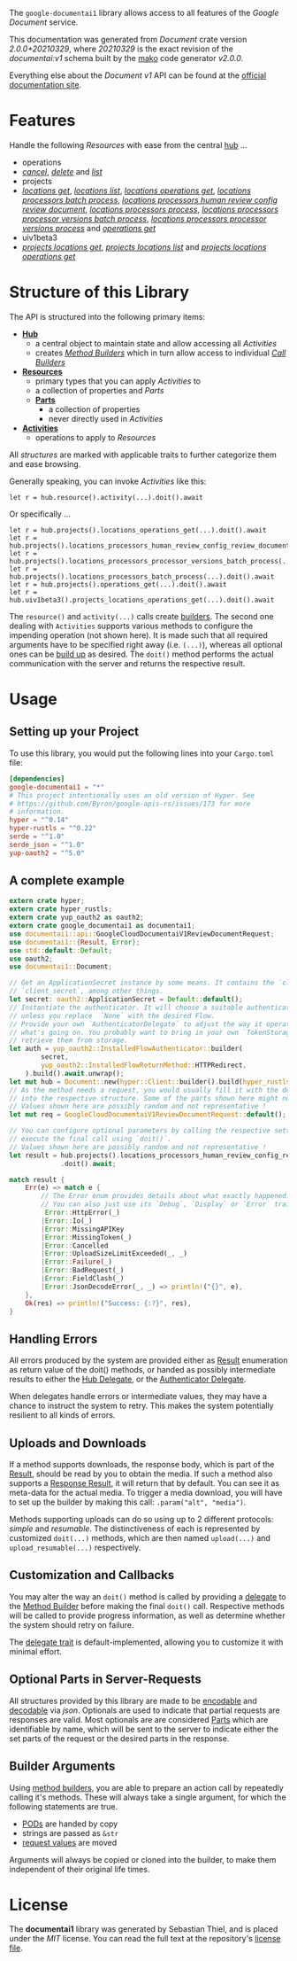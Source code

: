 <!---
DO NOT EDIT !
This file was generated automatically from 'src/mako/api/README.md.mako'
DO NOT EDIT !
-->
The `google-documentai1` library allows access to all features of the *Google Document* service.

This documentation was generated from *Document* crate version *2.0.0+20210329*, where *20210329* is the exact revision of the *documentai:v1* schema built by the [mako](http://www.makotemplates.org/) code generator *v2.0.0*.

Everything else about the *Document* *v1* API can be found at the
[official documentation site](https://cloud.google.com/document-ai/docs/).
# Features

Handle the following *Resources* with ease from the central [hub](https://docs.rs/google-documentai1/2.0.0+20210329/google_documentai1/Document) ... 

* operations
 * [*cancel*](https://docs.rs/google-documentai1/2.0.0+20210329/google_documentai1/api::OperationCancelCall), [*delete*](https://docs.rs/google-documentai1/2.0.0+20210329/google_documentai1/api::OperationDeleteCall) and [*list*](https://docs.rs/google-documentai1/2.0.0+20210329/google_documentai1/api::OperationListCall)
* projects
 * [*locations get*](https://docs.rs/google-documentai1/2.0.0+20210329/google_documentai1/api::ProjectLocationGetCall), [*locations list*](https://docs.rs/google-documentai1/2.0.0+20210329/google_documentai1/api::ProjectLocationListCall), [*locations operations get*](https://docs.rs/google-documentai1/2.0.0+20210329/google_documentai1/api::ProjectLocationOperationGetCall), [*locations processors batch process*](https://docs.rs/google-documentai1/2.0.0+20210329/google_documentai1/api::ProjectLocationProcessorBatchProcesCall), [*locations processors human review config review document*](https://docs.rs/google-documentai1/2.0.0+20210329/google_documentai1/api::ProjectLocationProcessorHumanReviewConfigReviewDocumentCall), [*locations processors process*](https://docs.rs/google-documentai1/2.0.0+20210329/google_documentai1/api::ProjectLocationProcessorProcesCall), [*locations processors processor versions batch process*](https://docs.rs/google-documentai1/2.0.0+20210329/google_documentai1/api::ProjectLocationProcessorProcessorVersionBatchProcesCall), [*locations processors processor versions process*](https://docs.rs/google-documentai1/2.0.0+20210329/google_documentai1/api::ProjectLocationProcessorProcessorVersionProcesCall) and [*operations get*](https://docs.rs/google-documentai1/2.0.0+20210329/google_documentai1/api::ProjectOperationGetCall)
* uiv1beta3
 * [*projects locations get*](https://docs.rs/google-documentai1/2.0.0+20210329/google_documentai1/api::Uiv1beta3ProjectLocationGetCall), [*projects locations list*](https://docs.rs/google-documentai1/2.0.0+20210329/google_documentai1/api::Uiv1beta3ProjectLocationListCall) and [*projects locations operations get*](https://docs.rs/google-documentai1/2.0.0+20210329/google_documentai1/api::Uiv1beta3ProjectLocationOperationGetCall)




# Structure of this Library

The API is structured into the following primary items:

* **[Hub](https://docs.rs/google-documentai1/2.0.0+20210329/google_documentai1/Document)**
    * a central object to maintain state and allow accessing all *Activities*
    * creates [*Method Builders*](https://docs.rs/google-documentai1/2.0.0+20210329/google_documentai1/client::MethodsBuilder) which in turn
      allow access to individual [*Call Builders*](https://docs.rs/google-documentai1/2.0.0+20210329/google_documentai1/client::CallBuilder)
* **[Resources](https://docs.rs/google-documentai1/2.0.0+20210329/google_documentai1/client::Resource)**
    * primary types that you can apply *Activities* to
    * a collection of properties and *Parts*
    * **[Parts](https://docs.rs/google-documentai1/2.0.0+20210329/google_documentai1/client::Part)**
        * a collection of properties
        * never directly used in *Activities*
* **[Activities](https://docs.rs/google-documentai1/2.0.0+20210329/google_documentai1/client::CallBuilder)**
    * operations to apply to *Resources*

All *structures* are marked with applicable traits to further categorize them and ease browsing.

Generally speaking, you can invoke *Activities* like this:

```Rust,ignore
let r = hub.resource().activity(...).doit().await
```

Or specifically ...

```ignore
let r = hub.projects().locations_operations_get(...).doit().await
let r = hub.projects().locations_processors_human_review_config_review_document(...).doit().await
let r = hub.projects().locations_processors_processor_versions_batch_process(...).doit().await
let r = hub.projects().locations_processors_batch_process(...).doit().await
let r = hub.projects().operations_get(...).doit().await
let r = hub.uiv1beta3().projects_locations_operations_get(...).doit().await
```

The `resource()` and `activity(...)` calls create [builders][builder-pattern]. The second one dealing with `Activities` 
supports various methods to configure the impending operation (not shown here). It is made such that all required arguments have to be 
specified right away (i.e. `(...)`), whereas all optional ones can be [build up][builder-pattern] as desired.
The `doit()` method performs the actual communication with the server and returns the respective result.

# Usage

## Setting up your Project

To use this library, you would put the following lines into your `Cargo.toml` file:

```toml
[dependencies]
google-documentai1 = "*"
# This project intentionally uses an old version of Hyper. See
# https://github.com/Byron/google-apis-rs/issues/173 for more
# information.
hyper = "^0.14"
hyper-rustls = "^0.22"
serde = "^1.0"
serde_json = "^1.0"
yup-oauth2 = "^5.0"
```

## A complete example

```Rust
extern crate hyper;
extern crate hyper_rustls;
extern crate yup_oauth2 as oauth2;
extern crate google_documentai1 as documentai1;
use documentai1::api::GoogleCloudDocumentaiV1ReviewDocumentRequest;
use documentai1::{Result, Error};
use std::default::Default;
use oauth2;
use documentai1::Document;

// Get an ApplicationSecret instance by some means. It contains the `client_id` and 
// `client_secret`, among other things.
let secret: oauth2::ApplicationSecret = Default::default();
// Instantiate the authenticator. It will choose a suitable authentication flow for you, 
// unless you replace  `None` with the desired Flow.
// Provide your own `AuthenticatorDelegate` to adjust the way it operates and get feedback about 
// what's going on. You probably want to bring in your own `TokenStorage` to persist tokens and
// retrieve them from storage.
let auth = yup_oauth2::InstalledFlowAuthenticator::builder(
        secret,
        yup_oauth2::InstalledFlowReturnMethod::HTTPRedirect,
    ).build().await.unwrap();
let mut hub = Document::new(hyper::Client::builder().build(hyper_rustls::HttpsConnector::with_native_roots()), auth);
// As the method needs a request, you would usually fill it with the desired information
// into the respective structure. Some of the parts shown here might not be applicable !
// Values shown here are possibly random and not representative !
let mut req = GoogleCloudDocumentaiV1ReviewDocumentRequest::default();

// You can configure optional parameters by calling the respective setters at will, and
// execute the final call using `doit()`.
// Values shown here are possibly random and not representative !
let result = hub.projects().locations_processors_human_review_config_review_document(req, "humanReviewConfig")
             .doit().await;

match result {
    Err(e) => match e {
        // The Error enum provides details about what exactly happened.
        // You can also just use its `Debug`, `Display` or `Error` traits
         Error::HttpError(_)
        |Error::Io(_)
        |Error::MissingAPIKey
        |Error::MissingToken(_)
        |Error::Cancelled
        |Error::UploadSizeLimitExceeded(_, _)
        |Error::Failure(_)
        |Error::BadRequest(_)
        |Error::FieldClash(_)
        |Error::JsonDecodeError(_, _) => println!("{}", e),
    },
    Ok(res) => println!("Success: {:?}", res),
}

```
## Handling Errors

All errors produced by the system are provided either as [Result](https://docs.rs/google-documentai1/2.0.0+20210329/google_documentai1/client::Result) enumeration as return value of
the doit() methods, or handed as possibly intermediate results to either the 
[Hub Delegate](https://docs.rs/google-documentai1/2.0.0+20210329/google_documentai1/client::Delegate), or the [Authenticator Delegate](https://docs.rs/yup-oauth2/*/yup_oauth2/trait.AuthenticatorDelegate.html).

When delegates handle errors or intermediate values, they may have a chance to instruct the system to retry. This 
makes the system potentially resilient to all kinds of errors.

## Uploads and Downloads
If a method supports downloads, the response body, which is part of the [Result](https://docs.rs/google-documentai1/2.0.0+20210329/google_documentai1/client::Result), should be
read by you to obtain the media.
If such a method also supports a [Response Result](https://docs.rs/google-documentai1/2.0.0+20210329/google_documentai1/client::ResponseResult), it will return that by default.
You can see it as meta-data for the actual media. To trigger a media download, you will have to set up the builder by making
this call: `.param("alt", "media")`.

Methods supporting uploads can do so using up to 2 different protocols: 
*simple* and *resumable*. The distinctiveness of each is represented by customized 
`doit(...)` methods, which are then named `upload(...)` and `upload_resumable(...)` respectively.

## Customization and Callbacks

You may alter the way an `doit()` method is called by providing a [delegate](https://docs.rs/google-documentai1/2.0.0+20210329/google_documentai1/client::Delegate) to the 
[Method Builder](https://docs.rs/google-documentai1/2.0.0+20210329/google_documentai1/client::CallBuilder) before making the final `doit()` call. 
Respective methods will be called to provide progress information, as well as determine whether the system should 
retry on failure.

The [delegate trait](https://docs.rs/google-documentai1/2.0.0+20210329/google_documentai1/client::Delegate) is default-implemented, allowing you to customize it with minimal effort.

## Optional Parts in Server-Requests

All structures provided by this library are made to be [encodable](https://docs.rs/google-documentai1/2.0.0+20210329/google_documentai1/client::RequestValue) and 
[decodable](https://docs.rs/google-documentai1/2.0.0+20210329/google_documentai1/client::ResponseResult) via *json*. Optionals are used to indicate that partial requests are responses 
are valid.
Most optionals are are considered [Parts](https://docs.rs/google-documentai1/2.0.0+20210329/google_documentai1/client::Part) which are identifiable by name, which will be sent to 
the server to indicate either the set parts of the request or the desired parts in the response.

## Builder Arguments

Using [method builders](https://docs.rs/google-documentai1/2.0.0+20210329/google_documentai1/client::CallBuilder), you are able to prepare an action call by repeatedly calling it's methods.
These will always take a single argument, for which the following statements are true.

* [PODs][wiki-pod] are handed by copy
* strings are passed as `&str`
* [request values](https://docs.rs/google-documentai1/2.0.0+20210329/google_documentai1/client::RequestValue) are moved

Arguments will always be copied or cloned into the builder, to make them independent of their original life times.

[wiki-pod]: http://en.wikipedia.org/wiki/Plain_old_data_structure
[builder-pattern]: http://en.wikipedia.org/wiki/Builder_pattern
[google-go-api]: https://github.com/google/google-api-go-client

# License
The **documentai1** library was generated by Sebastian Thiel, and is placed 
under the *MIT* license.
You can read the full text at the repository's [license file][repo-license].

[repo-license]: https://github.com/Byron/google-apis-rsblob/master/LICENSE.md

